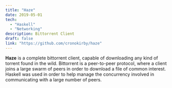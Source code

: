```yaml
---
title: "Haze"
date: 2019-05-01
tech:
  - "Haskell"
  - "Networking"
description: Bittorrent Client
draft: false
link: "https://github.com/cronokirby/haze"
---
```


**Haze** is a complete bittorrent client, capable of downloading any kind
of torrent found in the wild. Bittorrent is a peer-to-peer protocol, where a client
joins a large swarm of peers in order to download a file of common interest. Haskell was
used in order to help manage the concurrency involved in communicating with a large number of
peers.
<!--more-->